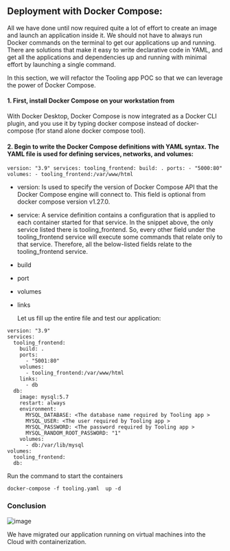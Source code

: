 ## Deployment with Docker Compose:

All we have done until now required quite a lot of effort to create an image and launch an application inside it. We should not have to always run Docker commands on the terminal to get our applications up and running. There are solutions that make it easy to write declarative code in YAML, and get all the applications and dependencies up and running with minimal effort by launching a single command.

In this section, we will refactor the Tooling app POC so that we can leverage the power of Docker Compose.

#### 1. First, install Docker Compose on your workstation from

With Docker Desktop, Docker Compose is now integrated as a Docker CLI plugin, and you use it by typing docker compose instead of docker-compose (for stand alone docker compose tool).

#### 2. Begin to write the Docker Compose definitions with YAML syntax. The YAML file is used for defining services, networks, and volumes:

``
version: "3.9"
services:
  tooling_frontend:
    build: .
    ports:
      - "5000:80"
    volumes:
      - tooling_frontend:/var/www/html
``

- version: Is used to specify the version of Docker Compose API that the Docker Compose engine will connect to. This field is optional from docker compose version v1.27.0.
- service: A service definition contains a configuration that is applied to each container started for that service. In the snippet above, the only service listed there is tooling_frontend. So, every other field under the tooling_frontend service will execute some commands that relate only to that service. Therefore, all the below-listed fields relate to the tooling_frontend service.
- build
- port
- volumes
- links

  Let us fill up the entire file and test our application:

```
version: "3.9"
services:
  tooling_frontend:
    build: .
    ports:
      - "5001:80"
    volumes:
      - tooling_frontend:/var/www/html
    links:
      - db
  db:
    image: mysql:5.7
    restart: always
    environment:
      MYSQL_DATABASE: <The database name required by Tooling app >
      MYSQL_USER: <The user required by Tooling app >
      MYSQL_PASSWORD: <The password required by Tooling app >
      MYSQL_RANDOM_ROOT_PASSWORD: "1"
    volumes:
      - db:/var/lib/mysql
volumes:
  tooling_frontend:
  db:
```

Run the command to start the containers

``
docker-compose -f tooling.yaml  up -d
``

### Conclusion
![image](https://github.com/user-attachments/assets/24d06029-ac30-4b26-8dc8-15500b393889)

We have migrated our application running on virtual machines into the Cloud with containerization.


